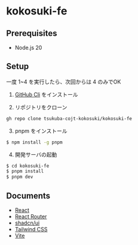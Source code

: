 # kokosuki-fe

## Prerequisites
- Node.js 20

## Setup
一度 1~4 を実行したら、次回からは 4 のみでOK

1. [GitHub Cli](https://github.com/cli/cli) をインストール

2. リポジトリをクローン
```bash
gh repo clone tsukuba-cojt-kokosuki/kokosuki-fe
```

3. pnpm をインストール
```bash
$ npm install -g pnpm
```

4. 開発サーバの起動
```bash
$ cd kokosuki-fe
$ pnpm install
$ pnpm dev
```

## Documents

- [React](https://ja.react.dev/reference/react)
- [React Router](https://reactrouter.com/en/main/)
- [shadcn/ui](https://ui.shadcn.com/docs/)
- [Tailwind CSS](https://tailwindcss.com/docs/installation)
- [Vite](https://vitejs.dev/guide/)
